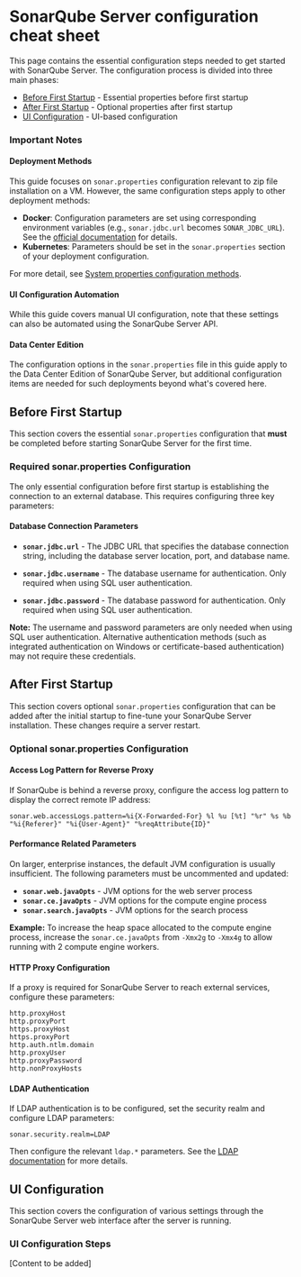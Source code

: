 # SonarQube Server configuration cheat sheet

This page contains the essential configuration steps needed to get started with SonarQube Server. The configuration process is divided into three main phases:

- [Before First Startup](#before-first-startup) - Essential properties before first startup
- [After First Startup](#after-first-startup) - Optional properties after first startup  
- [UI Configuration](#ui-configuration) - UI-based configuration

### Important Notes

#### Deployment Methods
This guide focuses on `sonar.properties` configuration relevant to zip file installation on a VM. However, the same configuration steps apply to other deployment methods:

- **Docker**: Configuration parameters are set using corresponding environment variables (e.g., `sonar.jdbc.url` becomes `SONAR_JDBC_URL`). See the [official documentation](https://docs.sonarsource.com/sonarqube-server/latest/server-installation/system-properties/common-properties/) for details.
- **Kubernetes**: Parameters should be set in the `sonar.properties` section of your deployment configuration.

For more detail, see [System properties configuration methods](https://docs.sonarsource.com/sonarqube-server/latest/server-installation/system-properties/configuration-methods/).

#### UI Configuration Automation
While this guide covers manual UI configuration, note that these settings can also be automated using the SonarQube Server API.

#### Data Center Edition
The configuration options in the `sonar.properties` file in this guide apply to the Data Center Edition of SonarQube Server, but additional configuration items are needed for such deployments beyond what's covered here.

## Before First Startup

This section covers the essential `sonar.properties` configuration that **must** be completed before starting SonarQube Server for the first time.

### Required sonar.properties Configuration

The only essential configuration before first startup is establishing the connection to an external database. This requires configuring three key parameters:

#### Database Connection Parameters

- **`sonar.jdbc.url`** - The JDBC URL that specifies the database connection string, including the database server location, port, and database name.

- **`sonar.jdbc.username`** - The database username for authentication. Only required when using SQL user authentication.

- **`sonar.jdbc.password`** - The database password for authentication. Only required when using SQL user authentication.

**Note:** The username and password parameters are only needed when using SQL user authentication. Alternative authentication methods (such as integrated authentication on Windows or certificate-based authentication) may not require these credentials.

## After First Startup

This section covers optional `sonar.properties` configuration that can be added after the initial startup to fine-tune your SonarQube Server installation. These changes require a server restart.

### Optional sonar.properties Configuration

#### Access Log Pattern for Reverse Proxy

If SonarQube is behind a reverse proxy, configure the access log pattern to display the correct remote IP address:

```properties
sonar.web.accessLogs.pattern=%i{X-Forwarded-For} %l %u [%t] "%r" %s %b "%i{Referer}" "%i{User-Agent}" "%reqAttribute{ID}"
```

#### Performance Related Parameters

On larger, enterprise instances, the default JVM configuration is usually insufficient. The following parameters must be uncommented and updated:

- **`sonar.web.javaOpts`** - JVM options for the web server process
- **`sonar.ce.javaOpts`** - JVM options for the compute engine process  
- **`sonar.search.javaOpts`** - JVM options for the search process

**Example:** To increase the heap space allocated to the compute engine process, increase the `sonar.ce.javaOpts` from `-Xmx2g` to `-Xmx4g` to allow running with 2 compute engine workers.

#### HTTP Proxy Configuration

If a proxy is required for SonarQube Server to reach external services, configure these parameters:

```properties
http.proxyHost
http.proxyPort
https.proxyHost
https.proxyPort
http.auth.ntlm.domain
http.proxyUser
http.proxyPassword
http.nonProxyHosts
```

#### LDAP Authentication

If LDAP authentication is to be configured, set the security realm and configure LDAP parameters:

```properties
sonar.security.realm=LDAP
```

Then configure the relevant `ldap.*` parameters. See the [LDAP documentation](https://docs.sonarsource.com/sonarqube-server/latest/instance-administration/authentication/ldap/) for more details.

## UI Configuration

This section covers the configuration of various settings through the SonarQube Server web interface after the server is running.

### UI Configuration Steps

[Content to be added]
